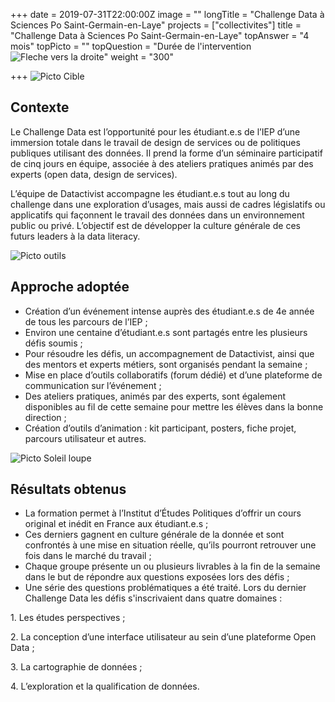 +++
date = 2019-07-31T22:00:00Z
image = ""
longTitle = "Challenge Data à Sciences Po Saint-Germain-en-Laye"
projects = ["collectivites"]
title = "Challenge Data à Sciences Po Saint-Germain-en-Laye"
topAnswer = "4 mois"
topPicto = ""
topQuestion = "Durée de l'intervention ![Fleche vers la droite](/images/white-dotted-arrow.svg)"
weight = "300"

+++
![Picto Cible](/images/target.svg)

## Contexte

Le Challenge Data est l’opportunité pour les étudiant.e.s de l’IEP d’une immersion totale dans le travail de design de services ou de politiques publiques utilisant des données. Il prend la forme d’un séminaire participatif de cinq jours en équipe, associée à des ateliers pratiques animés par des experts (open data, design de services).

L’équipe de Datactivist accompagne les étudiant.e.s tout au long du challenge dans une exploration d’usages, mais aussi de cadres législatifs ou applicatifs qui façonnent le travail des données dans un environnement public ou privé. L’objectif est de développer la culture générale de ces futurs leaders à la data literacy.

![Picto outils](/images/tools.svg)

## Approche adoptée

* Création d’un événement intense auprès des étudiant.e.s de 4e année de tous les parcours de l’IEP ;
* Environ une centaine d’étudiant.e.s sont partagés entre les plusieurs défis soumis ;
* Pour résoudre les défis, un accompagnement de Datactivist, ainsi que des mentors et experts métiers, sont organisés pendant la semaine ;
* Mise en place d’outils collaboratifs (forum dédié) et d’une plateforme de communication sur l’événement ;
* Des ateliers pratiques, animés par des experts, sont également disponibles au fil de cette semaine pour mettre les élèves dans la bonne direction ;
* Création d’outils d’animation : kit participant, posters, fiche projet, parcours utilisateur et autres.

![Picto Soleil loupe](/images/search-sun.svg)

## Résultats obtenus

* La formation permet à l’Institut d’Études Politiques d’offrir un cours original et inédit en France aux étudiant.e.s ;
* Ces derniers gagnent en culture générale de la donnée et sont confrontés à une mise en situation réelle, qu’ils pourront retrouver une fois dans le marché du travail ;
* Chaque groupe présente un ou plusieurs livrables à la fin de la semaine dans le but de répondre aux questions exposées lors des défis ;
* Une série des questions problématiques a été traité. Lors du dernier Challenge Data les défis s'inscrivaient dans quatre domaines :

1\. Les études perspectives ;

2\. La conception d’une interface utilisateur au sein d’une plateforme Open Data ;

3\. La cartographie de données ;

4\. L’exploration et la qualification de données.